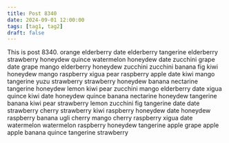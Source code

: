 ```yaml
---
title: Post 8340
date: 2024-09-01 12:00:00
tags: [tag1, tag2]
draft: false
---
```

This is post 8340.
orange
elderberry
date
elderberry
tangerine
elderberry
strawberry
honeydew
quince
watermelon
honeydew
date
zucchini
grape
date
grape
mango
elderberry
honeydew
zucchini
zucchini
banana
fig
kiwi
honeydew
mango
raspberry
xigua
pear
raspberry
apple
date
kiwi
mango
tangerine
yuzu
strawberry
strawberry
honeydew
banana
nectarine
tangerine
honeydew
lemon
kiwi
pear
zucchini
mango
elderberry
date
xigua
quince
kiwi
date
honeydew
quince
banana
nectarine
honeydew
tangerine
banana
kiwi
pear
strawberry
lemon
zucchini
fig
tangerine
date
date
strawberry
cherry
strawberry
kiwi
raspberry
honeydew
date
honeydew
raspberry
banana
ugli
cherry
mango
cherry
raspberry
xigua
date
watermelon
watermelon
raspberry
honeydew
tangerine
apple
grape
apple
apple
banana
quince
tangerine
strawberry
